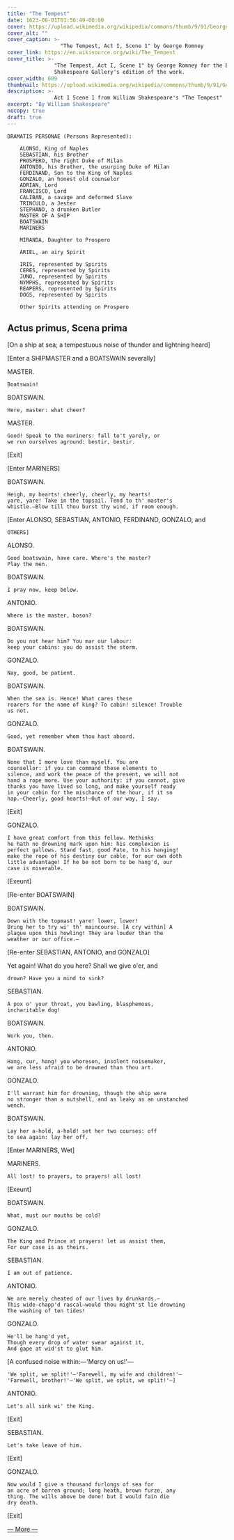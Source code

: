 ```yaml
---
title: "The Tempest"
date: 1623-08-01T01:56:49-00:00
cover: https://upload.wikimedia.org/wikipedia/commons/thumb/9/91/George_Romney_-_William_Shakespeare_-_The_Tempest_Act_I%2C_Scene_1.jpg/609px-George_Romney_-_William_Shakespeare_-_The_Tempest_Act_I%2C_Scene_1.jpg
cover_alt: ""
cover_caption: >-
                 "The Tempest, Act I, Scene 1" by George Romney
cover_link: https://en.wikisource.org/wiki/The_Tempest
cover_title: >-
               "The Tempest, Act I, Scene 1" by George Romney for the Boydell
               Shakespeare Gallery's edition of the work.
cover_width: 609
thumbnail: https://upload.wikimedia.org/wikipedia/commons/thumb/9/91/George_Romney_-_William_Shakespeare_-_The_Tempest_Act_I%2C_Scene_1.jpg/305px-George_Romney_-_William_Shakespeare_-_The_Tempest_Act_I%2C_Scene_1.jpg
description: >-
               Act 1 Scene 1 from William Shakespeare's "The Tempest"
excerpt: "By William Shakespeare"
nocopy: true
draft: true
---
```


```
DRAMATIS PERSONAE (Persons Represented):

    ALONSO, King of Naples
    SEBASTIAN, his Brother
    PROSPERO, the right Duke of Milan
    ANTONIO, his Brother, the usurping Duke of Milan
    FERDINAND, Son to the King of Naples
    GONZALO, an honest old counselor
    ADRIAN, Lord
    FRANCISCO, Lord
    CALIBAN, a savage and deformed Slave
    TRINCULO, a Jester
    STEPHANO, a drunken Butler
    MASTER OF A SHIP
    BOATSWAIN
    MARINERS

    MIRANDA, Daughter to Prospero

    ARIEL, an airy Spirit

    IRIS, represented by Spirits
    CERES, represented by Spirits
    JUNO, represented by Spirits
    NYMPHS, represented by Spirits
    REAPERS, represented by Spirits
    DOGS, represented by Spirits

    Other Spirits attending on Prospero
```

## Actus primus, Scena prima

[On a ship at sea; a tempestuous noise of thunder and lightning heard]

[Enter a SHIPMASTER and a BOATSWAIN severally]

MASTER.

    Boatswain!

BOATSWAIN.

    Here, master: what cheer?

MASTER.

    Good! Speak to the mariners: fall to't yarely, or
    we run ourselves aground: bestir, bestir.

[Exit]

[Enter MARINERS]

BOATSWAIN.

    Heigh, my hearts! cheerly, cheerly, my hearts!
    yare, yare! Take in the topsail. Tend to th' master's
    whistle.—Blow till thou burst thy wind, if room enough.

[Enter ALONSO, SEBASTIAN, ANTONIO, FERDINAND, GONZALO, and

    OTHERS]

ALONSO.

    Good boatswain, have care. Where's the master?
    Play the men.

BOATSWAIN.

    I pray now, keep below.

ANTONIO.

    Where is the master, boson?

BOATSWAIN.

    Do you not hear him? You mar our labour:
    keep your cabins: you do assist the storm.

GONZALO.

    Nay, good, be patient.

BOATSWAIN.

    When the sea is. Hence! What cares these
    roarers for the name of king? To cabin! silence! Trouble
    us not.

GONZALO.

    Good, yet remember whom thou hast aboard.

BOATSWAIN.

    None that I more love than myself. You are
    counsellor: if you can command these elements to
    silence, and work the peace of the present, we will not
    hand a rope more. Use your authority: if you cannot, give
    thanks you have lived so long, and make yourself ready
    in your cabin for the mischance of the hour, if it so
    hap.—Cheerly, good hearts!—Out of our way, I say.

[Exit]

GONZALO.

    I have great comfort from this fellow. Methinks
    he hath no drowning mark upon him: his complexion is
    perfect gallows. Stand fast, good Fate, to his hanging!
    make the rope of his destiny our cable, for our own doth
    little advantage! If he be not born to be hang'd, our
    case is miserable.

[Exeunt]

[Re-enter BOATSWAIN]

BOATSWAIN.

    Down with the topmast! yare! lower, lower!
    Bring her to try wi' th' maincourse. [A cry within] A
    plague upon this howling! They are louder than the
    weather or our office.—

[Re-enter SEBASTIAN, ANTONIO, and GONZALO]

Yet again! What do you here? Shall we give o'er, and

    drown? Have you a mind to sink?

SEBASTIAN.

    A pox o' your throat, you bawling, blasphemous,
    incharitable dog!

BOATSWAIN.

    Work you, then.

ANTONIO.

    Hang, cur, hang! you whoreson, insolent noisemaker,
    we are less afraid to be drowned than thou art.

GONZALO.

    I'll warrant him for drowning, though the ship were
    no stronger than a nutshell, and as leaky as an unstanched
    wench.

BOATSWAIN.

    Lay her a-hold, a-hold! set her two courses: off
    to sea again: lay her off.

[Enter MARINERS, Wet]

MARINERS.

    All lost! to prayers, to prayers! all lost!

[Exeunt]

BOATSWAIN.

    What, must our mouths be cold?

GONZALO.

    The King and Prince at prayers! let us assist them,
    For our case is as theirs.

SEBASTIAN.

    I am out of patience.

ANTONIO.

    We are merely cheated of our lives by drunkards.—
    This wide-chapp'd rascal—would thou might'st lie drowning
    The washing of ten tides!

GONZALO.

    He'll be hang'd yet,
    Though every drop of water swear against it,
    And gape at wid'st to glut him.

[A confused noise within:—'Mercy on us!'—

    'We split, we split!'—'Farewell, my wife and children!'—
    'Farewell, brother!'—'We split, we split, we split!'—]

ANTONIO.

    Let's all sink wi' the King.

[Exit]

SEBASTIAN.

    Let's take leave of him.

[Exit]

GONZALO.

    Now would I give a thousand furlongs of sea for
    an acre of barren ground; long heath, brown furze, any
    thing. The wills above be done! but I would fain die
    dry death.

[Exit]

[― More ―](https://en.wikisource.org/wiki/The_Tempest)
